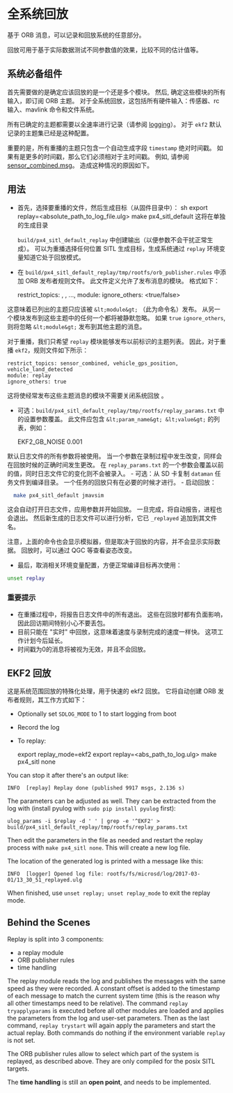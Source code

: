 # 全系统回放

基于 ORB 消息，可以记录和回放系统的任意部分。

回放可用于基于实际数据测试不同参数值的效果，比较不同的估计值等。

## 系统必备组件

首先需要做的是确定应该回放的是一个还是多个模块。 然后, 确定这些模块的所有输入，即订阅 ORB 主题。 对于全系统回放，这包括所有硬件输入：传感器、rc 输入、mavlink 命令和文件系统。

所有已确定的主题都需要以全速率进行记录（请参阅 [logging](../log/logging.md)）。 对于 `ekf2` 默认记录的主题集已经是这种配置。

重要的是，所有重播的主题只包含一个自动生成字段 `timestamp` 绝对时间戳。 如果有是更多的时间戳，那么它们必须相对于主时间戳。 例如, 请参阅 [sensor_combined.msg](https://github.com/PX4/Firmware/blob/master/msg/sensor_combined.msg)。 造成这种情况的原因如下。

## 用法

- 首先，选择要重播的文件，然后生成目标（从固件目录中）： 
        sh
        export replay=<absolute_path_to_log_file.ulg>
        make px4_sitl_default 这将在单独的生成目录 
    
    `build/px4_sitl_default_replay` 中创建输出（以便参数不会干扰正常生成）。 可以为重播选择任何位置 SITL 生成目标，生成系统通过 `replay` 环境变量知道它处于回放模式。
- 在 `build/px4_sitl_default_replay/tmp/rootfs/orb_publisher.rules` 中添加 ORB 发布者规则文件。 此文件定义允许了发布消息的模块。 格式如下：

    restrict_topics: <topic1>, <topic2>, ..., <topicN>
    module: <module>
    ignore_others: <true/false>
    

这意味着已列出的主题只应该被 `&lt;module&gt;` （此为命令名）发布。 从另一个模块发布到这些主题中的任何一个都将被静默忽略。 如果 `true` `ignore_others`, 则将忽略 `&lt;module&gt;` 发布到其他主题的消息。

对于重播，我们只希望 `replay` 模块能够发布以前标识的主题列表。 因此，对于重播 `ekf2`，规则文件如下所示：

    restrict_topics: sensor_combined, vehicle_gps_position, vehicle_land_detected
    module: replay
    ignore_others: true
    

这将使经常发布这些主题消息的模块不需要关闭系统回放 。

- 可选：`build/px4_sitl_default_replay/tmp/rootfs/replay_params.txt` 中的设置参数覆盖。 此文件应包含 ` &lt;param_name&gt; &lt;value&gt; ` 的列表，例如：

    EKF2_GB_NOISE 0.001
    

默认日志文件的所有参数将被使用。 当一个参数在录制过程中发生改变，同样会在回放时候的正确时间发生更改。 在 `replay_params.txt` 的一个参数会覆盖以前的值，同时日志文件它的变化则不会被录入。 - 可选：从 SD 卡复制 `dataman` 任务文件到编译目录。 一个任务的回放只有在必要的时候才进行。 - 启动回放：

```sh
  make px4_sitl_default jmavsim
```

这会自动打开日志文件，应用参数并开始回放。 一旦完成，将自动报告，进程也会退出。 然后新生成的日志文件可以进行分析，它已 `_replayed` 追加到其文件名。

注意，上面的命令也会显示模拟器，但是取决于回放的内容，并不会显示实际数据。 回放时，可以通过 QGC 等查看姿态改变。

- 最后，取消相关环境变量配置，方便正常编译目标再次使用：

```sh
unset replay
```

### 重要提示

- 在重播过程中，将报告日志文件中的所有退出。 这些在回放时都有负面影响，因此回访期间特别小心不要丢包。
- 目前只能在 "实时" 中回放，这意味着速度与录制完成的速度一样快。 这项工作计划今后延长。
- 时间戳为0的消息将被视为无效，并且不会回放。

## EKF2 回放

这是系统范围回放的特殊化处理，用于快速的 ekf2 回放。 它将自动创建 ORB 发布者规则，其工作方式如下：

- Optionally set `SDLOG_MODE` to 1 to start logging from boot
- Record the log
- To replay:

    export replay_mode=ekf2
    export replay=<abs_path_to_log.ulg>
    make px4_sitl none
    

You can stop it after there's an output like:

    INFO  [replay] Replay done (published 9917 msgs, 2.136 s)
    

The parameters can be adjusted as well. They can be extracted from the log with \(install pyulog with `sudo pip install pyulog` first\):

    ulog_params -i $replay -d ' ' | grep -e '^EKF2' > build/px4_sitl_default_replay/tmp/rootfs/replay_params.txt
    

Then edit the parameters in the file as needed and restart the replay process with `make px4_sitl none`. This will create a new log file.

The location of the generated log is printed with a message like this:

    INFO  [logger] Opened log file: rootfs/fs/microsd/log/2017-03-01/13_30_51_replayed.ulg
    

When finished, use `unset replay; unset replay_mode` to exit the replay mode.

## Behind the Scenes

Replay is split into 3 components:

- a replay module
- ORB publisher rules
- time handling

The replay module reads the log and publishes the messages with the same speed as they were recorded. A constant offset is added to the timestamp of each message to match the current system time (this is the reason why all other timestamps need to be relative). The command `replay tryapplyparams` is executed before all other modules are loaded and applies the parameters from the log and user-set parameters. Then as the last command, `replay trystart` will again apply the parameters and start the actual replay. Both commands do nothing if the environment variable `replay` is not set.

The ORB publisher rules allow to select which part of the system is replayed, as described above. They are only compiled for the posix SITL targets.

The **time handling** is still an **open point**, and needs to be implemented.